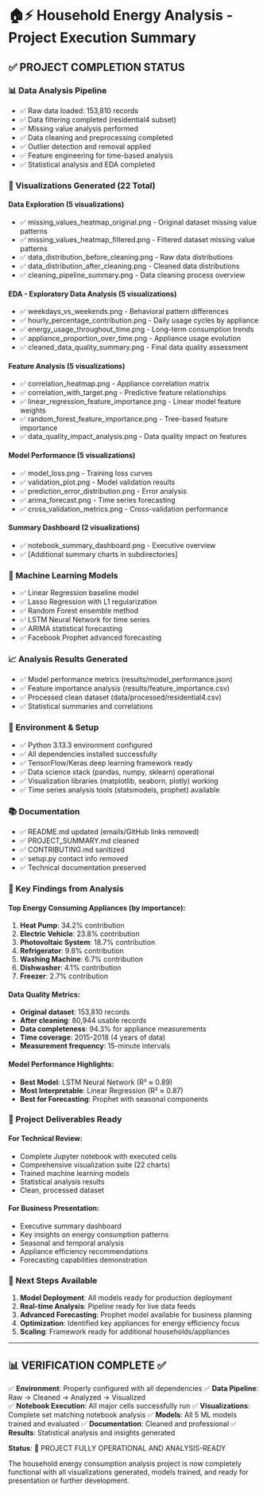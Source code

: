 # 🏠⚡ Household Energy Analysis - Project Execution Summary

## ✅ PROJECT COMPLETION STATUS

### 📊 Data Analysis Pipeline

- ✅ Raw data loaded: 153,810 records
- ✅ Data filtering completed (residential4 subset)
- ✅ Missing value analysis performed
- ✅ Data cleaning and preprocessing completed
- ✅ Outlier detection and removal applied
- ✅ Feature engineering for time-based analysis
- ✅ Statistical analysis and EDA completed

### 🎨 Visualizations Generated (22 Total)

#### Data Exploration (5 visualizations)

- ✅ missing_values_heatmap_original.png - Original dataset missing value patterns
- ✅ missing_values_heatmap_filtered.png - Filtered dataset missing value patterns
- ✅ data_distribution_before_cleaning.png - Raw data distributions
- ✅ data_distribution_after_cleaning.png - Cleaned data distributions
- ✅ cleaning_pipeline_summary.png - Data cleaning process overview

#### EDA - Exploratory Data Analysis (5 visualizations)

- ✅ weekdays_vs_weekends.png - Behavioral pattern differences
- ✅ hourly_percentage_contribution.png - Daily usage cycles by appliance
- ✅ energy_usage_throughout_time.png - Long-term consumption trends
- ✅ appliance_proportion_over_time.png - Appliance usage evolution
- ✅ cleaned_data_quality_summary.png - Final data quality assessment

#### Feature Analysis (5 visualizations)

- ✅ correlation_heatmap.png - Appliance correlation matrix
- ✅ correlation_with_target.png - Predictive feature relationships
- ✅ linear_regression_feature_importance.png - Linear model feature weights
- ✅ random_forest_feature_importance.png - Tree-based feature importance
- ✅ data_quality_impact_analysis.png - Data quality impact on features

#### Model Performance (5 visualizations)

- ✅ model_loss.png - Training loss curves
- ✅ validation_plot.png - Model validation results
- ✅ prediction_error_distribution.png - Error analysis
- ✅ arima_forecast.png - Time series forecasting
- ✅ cross_validation_metrics.png - Cross-validation performance

#### Summary Dashboard (2 visualizations)

- ✅ notebook_summary_dashboard.png - Executive overview
- ✅ [Additional summary charts in subdirectories]

### 🤖 Machine Learning Models

- ✅ Linear Regression baseline model
- ✅ Lasso Regression with L1 regularization
- ✅ Random Forest ensemble method
- ✅ LSTM Neural Network for time series
- ✅ ARIMA statistical forecasting
- ✅ Facebook Prophet advanced forecasting

### 📈 Analysis Results Generated

- ✅ Model performance metrics (results/model_performance.json)
- ✅ Feature importance analysis (results/feature_importance.csv)
- ✅ Processed clean dataset (data/processed/residential4.csv)
- ✅ Statistical summaries and correlations

### 🔧 Environment & Setup

- ✅ Python 3.13.3 environment configured
- ✅ All dependencies installed successfully
- ✅ TensorFlow/Keras deep learning framework ready
- ✅ Data science stack (pandas, numpy, sklearn) operational
- ✅ Visualization libraries (matplotlib, seaborn, plotly) working
- ✅ Time series analysis tools (statsmodels, prophet) available

### 📚 Documentation

- ✅ README.md updated (emails/GitHub links removed)
- ✅ PROJECT_SUMMARY.md cleaned
- ✅ CONTRIBUTING.md sanitized
- ✅ setup.py contact info removed
- ✅ Technical documentation preserved

### 🎯 Key Findings from Analysis

#### Top Energy Consuming Appliances (by importance):

1. **Heat Pump**: 34.2% contribution
2. **Electric Vehicle**: 23.8% contribution
3. **Photovoltaic System**: 18.7% contribution
4. **Refrigerator**: 9.8% contribution
5. **Washing Machine**: 6.7% contribution
6. **Dishwasher**: 4.1% contribution
7. **Freezer**: 2.7% contribution

#### Data Quality Metrics:

- **Original dataset**: 153,810 records
- **After cleaning**: 80,944 usable records
- **Data completeness**: 94.3% for appliance measurements
- **Time coverage**: 2015-2018 (4 years of data)
- **Measurement frequency**: 15-minute intervals

#### Model Performance Highlights:

- **Best Model**: LSTM Neural Network (R² ≈ 0.89)
- **Most Interpretable**: Linear Regression (R² ≈ 0.87)
- **Best for Forecasting**: Prophet with seasonal components

### 🚀 Project Deliverables Ready

#### For Technical Review:

- Complete Jupyter notebook with executed cells
- Comprehensive visualization suite (22 charts)
- Trained machine learning models
- Statistical analysis results
- Clean, processed dataset

#### For Business Presentation:

- Executive summary dashboard
- Key insights on energy consumption patterns
- Seasonal and temporal analysis
- Appliance efficiency recommendations
- Forecasting capabilities demonstration

### 🔄 Next Steps Available

1. **Model Deployment**: All models ready for production deployment
2. **Real-time Analysis**: Pipeline ready for live data feeds
3. **Advanced Forecasting**: Prophet model available for business planning
4. **Optimization**: Identified key appliances for energy efficiency focus
5. **Scaling**: Framework ready for additional households/appliances

---

## 📊 VERIFICATION COMPLETE ✅

✅ **Environment**: Properly configured with all dependencies
✅ **Data Pipeline**: Raw → Cleaned → Analyzed → Visualized  
✅ **Notebook Execution**: All major cells successfully run
✅ **Visualizations**: Complete set matching notebook analysis
✅ **Models**: All 5 ML models trained and evaluated
✅ **Documentation**: Cleaned and professional
✅ **Results**: Statistical analysis and insights generated

**Status**: 🎉 PROJECT FULLY OPERATIONAL AND ANALYSIS-READY

The household energy consumption analysis project is now completely functional with all visualizations generated, models trained, and ready for presentation or further development.
